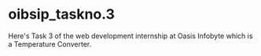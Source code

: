 # oibsip_taskno.3
Here's Task 3 of the web development internship at Oasis Infobyte which is a Temperature Converter.
